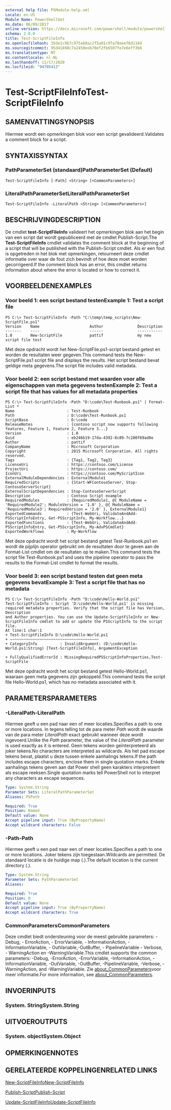 ```yaml
---
external help file: PSModule-help.xml
Locale: en-US
Module Name: PowerShellGet
ms.date: 06/09/2017
online version: https://docs.microsoft.com/powershell/module/powershellget/test-scriptfileinfo?view=powershell-7.2&WT.mc_id=ps-gethelp
schema: 2.0.0
title: Test-ScriptFileInfo
ms.openlocfilehash: 35de1c9b7c975a68ac2f5a01c97a78eeef6d1184
ms.sourcegitcommit: 95d41698c7a2450eeb70ef2fb6507fe7e6eff3b6
ms.translationtype: MT
ms.contentlocale: nl-NL
ms.lasthandoff: 11/17/2020
ms.locfileid: "94705413"
---
```

# <span data-ttu-id="57a43-102">Test-ScriptFileInfo</span><span class="sxs-lookup"><span data-stu-id="57a43-102">Test-ScriptFileInfo</span></span>

## <span data-ttu-id="57a43-103">SAMENVATTING</span><span class="sxs-lookup"><span data-stu-id="57a43-103">SYNOPSIS</span></span>
<span data-ttu-id="57a43-104">Hiermee wordt een opmerkingen blok voor een script gevalideerd.</span><span class="sxs-lookup"><span data-stu-id="57a43-104">Validates a comment block for a script.</span></span>

## <span data-ttu-id="57a43-105">SYNTAXIS</span><span class="sxs-lookup"><span data-stu-id="57a43-105">SYNTAX</span></span>

### <span data-ttu-id="57a43-106">PathParameterSet (standaard)</span><span class="sxs-lookup"><span data-stu-id="57a43-106">PathParameterSet (Default)</span></span>

```
Test-ScriptFileInfo [-Path] <String> [<CommonParameters>]
```

### <span data-ttu-id="57a43-107">LiteralPathParameterSet</span><span class="sxs-lookup"><span data-stu-id="57a43-107">LiteralPathParameterSet</span></span>

```
Test-ScriptFileInfo -LiteralPath <String> [<CommonParameters>]
```

## <span data-ttu-id="57a43-108">BESCHRIJVING</span><span class="sxs-lookup"><span data-stu-id="57a43-108">DESCRIPTION</span></span>

<span data-ttu-id="57a43-109">De cmdlet **test-ScriptFileInfo** valideert het opmerkingen blok aan het begin van een script dat wordt gepubliceerd met de cmdlet Publish-Script.</span><span class="sxs-lookup"><span data-stu-id="57a43-109">The **Test-ScriptFileInfo** cmdlet validates the comment block at the beginning of a script that will be published with the Publish-Script cmdlet.</span></span>
<span data-ttu-id="57a43-110">Als er een fout is opgetreden in het blok met opmerkingen, retourneert deze cmdlet informatie over waar de fout zich bevindt of hoe deze moet worden gecorrigeerd.</span><span class="sxs-lookup"><span data-stu-id="57a43-110">If the comment block has an error, this cmdlet returns information about where the error is located or how to correct it.</span></span>

## <span data-ttu-id="57a43-111">VOORBEELDEN</span><span class="sxs-lookup"><span data-stu-id="57a43-111">EXAMPLES</span></span>

### <span data-ttu-id="57a43-112">Voor beeld 1: een script bestand testen</span><span class="sxs-lookup"><span data-stu-id="57a43-112">Example 1: Test a script file</span></span>

```
PS C:\> Test-ScriptFileInfo -Path "C:\temp\temp_scripts\New-ScriptFile.ps1"
Version    Name                      Author               Description
-------    ----                      ------               -----------
1.0        New-ScriptFile            pattif               my new script file test
```

<span data-ttu-id="57a43-113">Met deze opdracht wordt het New-ScriptFile.ps1-script bestand getest en worden de resultaten weer gegeven.</span><span class="sxs-lookup"><span data-stu-id="57a43-113">This command tests the New-ScriptFile.ps1 script file and displays the results.</span></span>
<span data-ttu-id="57a43-114">Het script bestand bevat geldige meta gegevens.</span><span class="sxs-lookup"><span data-stu-id="57a43-114">The script file includes valid metadata.</span></span>

### <span data-ttu-id="57a43-115">Voor beeld 2: een script bestand met waarden voor alle eigenschappen van meta gegevens testen</span><span class="sxs-lookup"><span data-stu-id="57a43-115">Example 2: Test a script file that has values for all metadata properties</span></span>

```
PS C:\> Test-ScriptFileInfo -Path "D:\code\Test-Runbook.ps1" | Format-List *
Name                       : Test-Runbook
Path                       : D:\code\Test-Runbook.ps1
ScriptBase                 : D:\code
ReleaseNotes               : {contoso script now supports following features, Feature 1, Feature 2, Feature 3...}
Version                    : 1.0
Guid                       : eb246b19-17da-4392-8c89-7c280f69ad0e
Author                     : pattif
CompanyName                : Microsoft Corporation
Copyright                  : 2015 Microsoft Corporation. All rights reserved.
Tags                       : {Tag1, Tag2, Tag3}
LicenseUri                 : https://contoso.com/License
ProjectUri                 : https://contoso.com/
IconUri                    : https://contoso.com/MyScriptIcon
ExternalModuleDependencies : ExternalModule1
RequiredScripts            : {Start-WFContosoServer, Stop-ContosoServerScript}
ExternalScriptDependencies : Stop-ContosoServerScript
Description                : Contoso Script example
RequiredModules            : {RequiredModule1, @{ ModuleName = 'RequiredModule2'; ModuleVersion = '1.0' }, @{ ModuleName = 'RequiredModule3'; RequiredVersion = '2.0' }, ExternalModule1}
ExportedCommands           : {Test-WebUri, ValidateAndAdd-PSScriptInfoEntry, Get-PSScriptInfo, My-Workflow...}
ExportedFunctions          : {Test-WebUri, ValidateAndAdd-PSScriptInfoEntry, Get-PSScriptInfo, My-AdvPSCmdlet}
ExportedWorkflows          : My-Workflow
```

<span data-ttu-id="57a43-116">Met deze opdracht wordt het script bestand getest Test-Runbook.ps1 en wordt de pijplijn operator gebruikt om de resultaten door te geven aan de Format-List cmdlet om de resultaten op te maken.</span><span class="sxs-lookup"><span data-stu-id="57a43-116">This command tests the script file Test-Runbook.ps1 and uses the pipeline operator to pass the results to the Format-List cmdlet to format the results.</span></span>

### <span data-ttu-id="57a43-117">Voor beeld 3: een script bestand testen dat geen meta gegevens bevat</span><span class="sxs-lookup"><span data-stu-id="57a43-117">Example 3: Test a script file that has no metadata</span></span>

```
PS C:\> Test-ScriptFileInfo -Path "D:\code\Hello-World.ps1"
Test-ScriptFileInfo : Script 'D:\code\Hello-World.ps1' is missing required metadata properties. Verify that the script file has Version, Description
and Author properties. You can use the Update-ScriptFileInfo or New-ScriptFileInfo cmdlet to add or update the PSScriptInfo to the script file.
At line:1 char:1
+ Test-ScriptFileInfo D:\code\Hello-World.ps1
+ ~~~~~~~~~~~~~~~~~~~~~~~~~~~~~~~~~~~~~~~
+ CategoryInfo          : InvalidArgument: (D:\code\Hello-World.ps1:String) [Test-ScriptFileInfo], ArgumentException

+ FullyQualifiedErrorId : MissingRequiredPSScriptInfoProperties,Test-ScriptFile
```

<span data-ttu-id="57a43-118">Met deze opdracht wordt het script bestand getest Hello-World.ps1, waaraan geen meta gegevens zijn gekoppeld.</span><span class="sxs-lookup"><span data-stu-id="57a43-118">This command tests the script file Hello-World.ps1, which has no metadata associated with it.</span></span>

## <span data-ttu-id="57a43-119">PARAMETERS</span><span class="sxs-lookup"><span data-stu-id="57a43-119">PARAMETERS</span></span>

### <span data-ttu-id="57a43-120">-LiteralPath</span><span class="sxs-lookup"><span data-stu-id="57a43-120">-LiteralPath</span></span>

<span data-ttu-id="57a43-121">Hiermee geeft u een pad naar een of meer locaties.</span><span class="sxs-lookup"><span data-stu-id="57a43-121">Specifies a path to one or more locations.</span></span>
<span data-ttu-id="57a43-122">In tegens telling tot de para meter *Path* wordt de waarde van de para meter *LiteralPath* exact gebruikt wanneer deze wordt ingevoerd.</span><span class="sxs-lookup"><span data-stu-id="57a43-122">Unlike the *Path* parameter, the value of the *LiteralPath* parameter is used exactly as it is entered.</span></span>
<span data-ttu-id="57a43-123">Geen tekens worden geïnterpreteerd als joker tekens.</span><span class="sxs-lookup"><span data-stu-id="57a43-123">No characters are interpreted as wildcards.</span></span>
<span data-ttu-id="57a43-124">Als het pad escape tekens bevat, plaatst u deze tussen enkele aanhalings tekens.</span><span class="sxs-lookup"><span data-stu-id="57a43-124">If the path includes escape characters, enclose them in single quotation marks.</span></span>
<span data-ttu-id="57a43-125">Enkele aanhalings tekens geven aan dat Power shell geen karakters interpreteert als escape reeksen.</span><span class="sxs-lookup"><span data-stu-id="57a43-125">Single quotation marks tell PowerShell not to interpret any characters as escape sequences.</span></span>

```yaml
Type: System.String
Parameter Sets: LiteralPathParameterSet
Aliases: PSPath

Required: True
Position: Named
Default value: None
Accept pipeline input: True (ByPropertyName)
Accept wildcard characters: False
```

### <span data-ttu-id="57a43-126">-Path</span><span class="sxs-lookup"><span data-stu-id="57a43-126">-Path</span></span>

<span data-ttu-id="57a43-127">Hiermee geeft u een pad naar een of meer locaties.</span><span class="sxs-lookup"><span data-stu-id="57a43-127">Specifies a path to one or more locations.</span></span>
<span data-ttu-id="57a43-128">Joker tekens zijn toegestaan.</span><span class="sxs-lookup"><span data-stu-id="57a43-128">Wildcards are permitted.</span></span>
<span data-ttu-id="57a43-129">De standaard locatie is de huidige map (.).</span><span class="sxs-lookup"><span data-stu-id="57a43-129">The default location is the current directory (.).</span></span>

```yaml
Type: System.String
Parameter Sets: PathParameterSet
Aliases:

Required: True
Position: 0
Default value: None
Accept pipeline input: True (ByPropertyName)
Accept wildcard characters: True
```

### <span data-ttu-id="57a43-130">CommonParameters</span><span class="sxs-lookup"><span data-stu-id="57a43-130">CommonParameters</span></span>

<span data-ttu-id="57a43-131">Deze cmdlet biedt ondersteuning voor de meest gebruikte parameters: -Debug, - ErrorAction, - ErrorVariable, - InformationAction, -InformationVariable, - OutVariable,-OutBuffer, - PipelineVariable - Verbose, - WarningAction en -WarningVariable.</span><span class="sxs-lookup"><span data-stu-id="57a43-131">This cmdlet supports the common parameters: -Debug, -ErrorAction, -ErrorVariable, -InformationAction, -InformationVariable, -OutVariable, -OutBuffer, -PipelineVariable, -Verbose, -WarningAction, and -WarningVariable.</span></span> <span data-ttu-id="57a43-132">Zie [about_CommonParameters](https://go.microsoft.com/fwlink/?LinkID=113216)voor meer informatie.</span><span class="sxs-lookup"><span data-stu-id="57a43-132">For more information, see [about_CommonParameters](https://go.microsoft.com/fwlink/?LinkID=113216).</span></span>

## <span data-ttu-id="57a43-133">INVOER</span><span class="sxs-lookup"><span data-stu-id="57a43-133">INPUTS</span></span>

### <span data-ttu-id="57a43-134">System. String</span><span class="sxs-lookup"><span data-stu-id="57a43-134">System.String</span></span>

## <span data-ttu-id="57a43-135">UITVOER</span><span class="sxs-lookup"><span data-stu-id="57a43-135">OUTPUTS</span></span>

### <span data-ttu-id="57a43-136">System. object</span><span class="sxs-lookup"><span data-stu-id="57a43-136">System.Object</span></span>

## <span data-ttu-id="57a43-137">OPMERKINGEN</span><span class="sxs-lookup"><span data-stu-id="57a43-137">NOTES</span></span>

## <span data-ttu-id="57a43-138">GERELATEERDE KOPPELINGEN</span><span class="sxs-lookup"><span data-stu-id="57a43-138">RELATED LINKS</span></span>

[<span data-ttu-id="57a43-139">New-ScriptFileInfo</span><span class="sxs-lookup"><span data-stu-id="57a43-139">New-ScriptFileInfo</span></span>](New-ScriptFileInfo.md)

[<span data-ttu-id="57a43-140">Publish-Script</span><span class="sxs-lookup"><span data-stu-id="57a43-140">Publish-Script</span></span>](Publish-Script.md)

[<span data-ttu-id="57a43-141">Update-ScriptFileInfo</span><span class="sxs-lookup"><span data-stu-id="57a43-141">Update-ScriptFileInfo</span></span>](Update-ScriptFileInfo.md)

